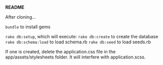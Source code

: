 **README**

After cloning...

`bundle` to install gems

`rake db:setup`, which will execute:
`rake db:create` to create the database
`rake db:schema:load` to load schema.rb 
`rake db:seed` to load seeds.rb

If one is created, delete the application.css file in the app/assets/stylesheets
folder.  It will interfere with application.scss.


